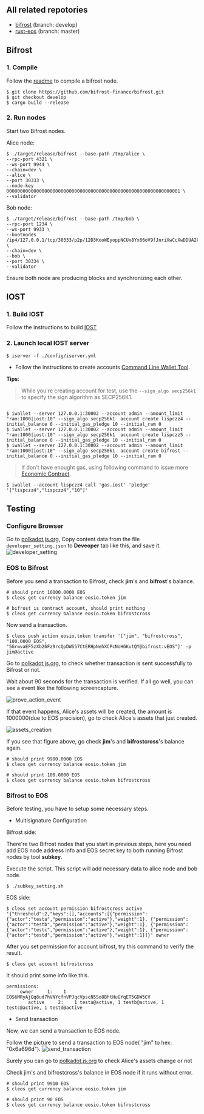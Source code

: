 ## All related repotories
- [bifrost](https://github.com/bifrost-finance/bifrost) (branch: develop)
- [rust-eos](https://github.com/bifrost-finance/rust-iost) (branch: master)

## Bifrost

### 1. Compile
Follow the [readme](https://github.com/bifrost-finance/bifrost/tree/develop) to compile a bifrost node.
```
$ git clone https://github.com/bifrost-finance/bifrost.git
$ git checkout develop
$ cargo build --release
```

### 2. Run nodes

Start two Bifrost nodes.

Alice node:
```
$ ./target/release/bifrost --base-path /tmp/alice \
--rpc-port 4321 \
--ws-port 9944 \
--chain=dev \
--alice \
--port 30333 \
--node-key 0000000000000000000000000000000000000000000000000000000000000001 \
--validator
```

Bob node:
```
$ ./target/release/bifrost --base-path /tmp/bob \
--rpc-port 1234 \
--ws-port 9933 \
--bootnodes /ip4/127.0.0.1/tcp/30333/p2p/12D3KooWEyoppNCUx8Yx66oV9fJnriXwCcXwDDUA2kj6vnc6iDEp \
--chain=dev \
--bob \
--port 30334 \
--validator
```

Ensure both node are producing blocks and synchronizing each other.

## IOST

### 1. Build IOST
Follow the instructions to build [IOST](https://developers.iost.io/docs/en/4-running-iost-node/Building-IOST.html)


### 2. Launch local IOST server

```shell
$ iserver -f ./config/iserver.yml
```

- Follow the instructions to create accounts [Command Line Wallet Tool](https://developers.iost.io/docs/en/4-running-iost-node/iWallet.html).


**Tips**:
> While you're creating account for test, use the `--sign_algo secp256k1` to specify the sign algorithm as SECP256K1.

```shell

$ iwallet --server 127.0.0.1:30002 --account admin --amount_limit "ram:1000|iost:10" --sign_algo secp256k1  account create lispczz4 --initial_balance 0 --initial_gas_pledge 10 --initial_ram 0
$ iwallet --server 127.0.0.1:30002 --account admin --amount_limit "ram:1000|iost:10" --sign_algo secp256k1  account create lispczz5 --initial_balance 0 --initial_gas_pledge 10 --initial_ram 0
$ iwallet --server 127.0.0.1:30002 --account admin --amount_limit "ram:1000|iost:10" --sign_algo secp256k1  account create bifrost --initial_balance 0 --initial_gas_pledge 10 --initial_ram 0

```
> If don't have enought gas, using following command to issue more [Economic Contract](https://developers.iost.io/docs/en/6-reference/EconContract.html#pledgepledgor-to-amount).

```
$ iwallet --account lispczz4 call 'gas.iost' 'pledge' '["lispczz4","lispczz4","10"]'
```

## Testing

### Configure Browser

Go to [polkadot.js.org](https://polkadot.js.org/apps/#/settings/developer), Copy content data from the file ```developer_setting.json``` to **Deveoper** tab like this, and save it.
![developer_setting](developer_setting.png)

### EOS to Bifrost

Before you send a transaction to Bifrost, check **jim**'s and **bifrost**'s balance.

```
# should print 10000.0000 EOS
$ cleos get currency balance eosio.token jim

# bifrost is contract account, should print nothing
$ cleos get currency balance eosio.token bifrostcross
```

Now send a transaction.
```
$ cleos push action eosio.token transfer '["jim", "bifrostcross", "100.0000 EOS", "5GrwvaEF5zXb26Fz9rcQpDWS57CtERHpNehXCPcNoHGKutQY@bifrost:vEOS"]' -p jim@active
```

Go to [polkadot.js.org](https://polkadot.js.org/apps/#/extrinsics), to check whether transaction is sent successfully to Bifrost or not.

Wait about 90 seconds for the transaction is verified. If all go well, you can see a event like the following screencapture.

![prove_action_event](prove_action_event.png)

If that event happens, Alice's assets will be created, the amount is 1000000(due to EOS precision), go to check Alice's assets that just created.

![assets_creation](assets_creation.png)

If you see that figure above, go check **jim**'s and **bifrostcross**'s balance again.
```
# should print 9900.0000 EOS
$ cleos get currency balance eosio.token jim

# should print 100.0000 EOS
$ cleos get currency balance eosio.token bifrostcross
```

### Bifrost to EOS

Before testing, you have to setup some necessary steps.

- Multisignature Configuration

Bifrost side:

There're two Bifrost nodes that you start in previous steps, here you need add EOS node address info and EOS secret key
to both running Bifrost nodes by tool **subkey**.

Execute the script. This script will add necessary data to alice node and bob node.
```
$ ./subkey_setting.sh
```

EOS side:

```
$ cleos set account permission bifrostcross active '{"threshold":2,"keys":[],"accounts":[{"permission":{"actor":"testa","permission":"active"},"weight":1}, {"permission":{"actor":"testb","permission":"active"},"weight":1}, {"permission":{"actor":"testc","permission":"active"},"weight":1}, {"permission":{"actor":"testd","permission":"active"},"weight":1}]}' owner
```

After you set permission for account bifrost, try this command to verify the result.
```
$ cleos get account bifrostcross
```

It should print some info like this.

```
permissions:
     owner     1:    1 EOS6MRyAjQq8ud7hVNYcfnVPJqcVpscN5So8BhtHuGYqET5GDW5CV
        active     2:    1 testa@active, 1 testb@active, 1 testc@active, 1 testd@active
```

- Send transaction

Now, we can send a transaction to EOS node.

Follow the picture to send a transaction to EOS node( "jim" to hex: "0x6a696d").
![send_transaction](transaction_to_eos.png)

Surely you can go to [polkadot.js.org](https://polkadot.js.org/apps/#/extrinsics) to check Alice's assets change or not

Check jim's and bifrostcross's balance in EOS node if it runs without error.

```
# should print 9910 EOS
$ cleos get currency balance eosio.token jim

# should print 90 EOS
$ cleos get currency balance eosio.token bifrostcross
```
